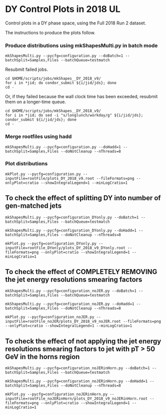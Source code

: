 # DY Control Plots in 2018 UL

Control plots in a DY phase space, using the Full 2018 Run 2 dataset.

The instructions to produce the plots follow.

### Produce distributions using mkShapesMulti.py in batch mode

    mkShapesMulti.py --pycfg=configuration.py --doBatch=1 --batchSplit=Samples,Files --batchQueue=testmatch

Resubmit failed jobs.

    cd $HOME/scripts/jobs/mkShapes__DY_2018_v9/
    for i in *jid; do condor_submit ${i/jid/jds}; done
    cd -

Or, if they failed because the wall clock time has been exceeded, resubmit them on a longer-time queue.

    cd $HOME/scripts/jobs/mkShapes__DY_2018_v9/
    for i in *jid; do sed -i "s/longlunch/workday/g" ${i/jid/jds}; condor_submit ${i/jid/jds}; done
    cd -

### Merge rootfiles using hadd

    mkShapesMulti.py --pycfg=configuration.py --doHadd=1 --batchSplit=Samples,Files --doNotCleanup --nThreads=8

### Plot distributions

    mkPlot.py --pycfg=configuration.py --inputFile=rootFile/plots_DY_2018_v9.root --fileFormats=png --onlyPlot=cratio --showIntegralLegend=1 --minLogCratio=1


## To check the effect of splitting DY into number of gen-matched jets

    mkShapesMulti.py --pycfg=configuration_DYonly.py --doBatch=1 --batchSplit=Samples,Files --batchQueue=testmatch

    mkShapesMulti.py --pycfg=configuration_DYonly.py --doHadd=1 --batchSplit=Samples,Files --doNotCleanup --nThreads=8

    mkPlot.py --pycfg=configuration_DYonly.py --inputFile=rootFile_DYonly/plots_DY_2018_v9_DYonly.root --fileFormats=png --onlyPlot=cratio --showIntegralLegend=1 --minLogCratio=1


## To check the effect of COMPLETELY REMOVING the jet energy resolutions smearing factors

    mkShapesMulti.py --pycfg=configuration_noJER.py --doBatch=1 --batchSplit=Samples,Files --batchQueue=testmatch

    mkShapesMulti.py --pycfg=configuration_noJER.py --doHadd=1 --batchSplit=Samples,Files --doNotCleanup --nThreads=8

    mkPlot.py --pycfg=configuration_noJER.py --inputFile=rootFile_noJER/plots_DY_2018_v9_noJER.root --fileFormats=png --onlyPlot=cratio --showIntegralLegend=1 --minLogCratio=1


## To check the effect of not applying the jet energy resolutions smearing factors to jet with pT > 50 GeV in the horns region

    mkShapesMulti.py --pycfg=configuration_noJERinHorn.py --doBatch=1 --batchSplit=Samples,Files --batchQueue=testmatch

    mkShapesMulti.py --pycfg=configuration_noJERinHorn.py --doHadd=1 --batchSplit=Samples,Files --doNotCleanup --nThreads=8

    mkPlot.py --pycfg=configuration_noJERinHorn.py --inputFile=rootFile_noJERinHorn/plots_DY_2018_v9_noJERinHorn.root --fileFormats=png --onlyPlot=cratio --showIntegralLegend=1 --minLogCratio=1
